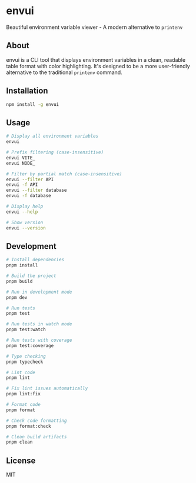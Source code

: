 # envui

Beautiful environment variable viewer - A modern alternative to `printenv`

## About

envui is a CLI tool that displays environment variables in a clean, readable table format with color highlighting. It's designed to be a more user-friendly alternative to the traditional `printenv` command.

## Installation

```bash
npm install -g envui
```

## Usage

```bash
# Display all environment variables
envui

# Prefix filtering (case-insensitive)
envui VITE_
envui NODE_

# Filter by partial match (case-insensitive)
envui --filter API
envui -f API
envui --filter database
envui -f database

# Display help
envui --help

# Show version
envui --version
```

## Development

```bash
# Install dependencies
pnpm install

# Build the project
pnpm build

# Run in development mode
pnpm dev

# Run tests
pnpm test

# Run tests in watch mode
pnpm test:watch

# Run tests with coverage
pnpm test:coverage

# Type checking
pnpm typecheck

# Lint code
pnpm lint

# Fix lint issues automatically
pnpm lint:fix

# Format code
pnpm format

# Check code formatting
pnpm format:check

# Clean build artifacts
pnpm clean
```

## License

MIT

